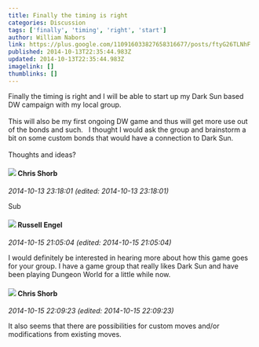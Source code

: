 ```yaml
---
title: Finally the timing is right
categories: Discussion
tags: ['finally', 'timing', 'right', 'start']
author: William Nabors
link: https://plus.google.com/110916033827658316677/posts/ftyG26TLNhF
published: 2014-10-13T22:35:44.983Z
updated: 2014-10-13T22:35:44.983Z
imagelink: []
thumblinks: []
---
```


Finally the timing is right and I will be able to start up my Dark Sun based DW campaign with my local group.  <br /><br />This will also be my first ongoing DW game and thus will get more use out of the bonds and such.   I thought I would ask the group and brainstorm a bit on some custom bonds that would have a connection to Dark Sun. <br /><br />Thoughts and ideas?
<div id='comment z125dzpj2o25hdljc04cdzlqmva1hhawep40k'>
  <h4><img src='{{site.baseurl}}//images/avatars/116785724378741876952_photo.jpg'> Chris Shorb</h4>
      <p><cite>2014-10-13 23:18:01 (edited: 2014-10-13 23:18:01)</cite></p>
        <p>Sub</p>
</div>
        

<div id='comment z125dzpj2o25hdljc04cdzlqmva1hhawep40k'>
  <h4><img src='{{site.baseurl}}//images/avatars/101136003330765019703_photo.jpg'> Russell Engel</h4>
      <p><cite>2014-10-15 21:05:04 (edited: 2014-10-15 21:05:04)</cite></p>
        <p>I would definitely be interested in hearing more about how this game goes for your group. I have a game group that really likes Dark Sun and have been playing Dungeon World for a little while now.</p>
</div>
        

<div id='comment z125dzpj2o25hdljc04cdzlqmva1hhawep40k'>
  <h4><img src='{{site.baseurl}}//images/avatars/116785724378741876952_photo.jpg'> Chris Shorb</h4>
      <p><cite>2014-10-15 22:09:23 (edited: 2014-10-15 22:09:23)</cite></p>
        <p>It also seems that there are possibilities for custom moves and/or modifications from existing moves.</p>
</div>
        